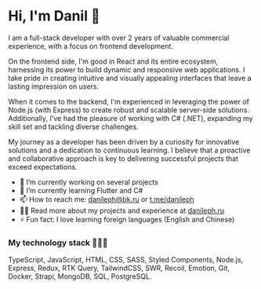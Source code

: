 # Hi, I'm Danil 👋

I am a full-stack developer with over 2 years of valuable commercial experience, with a focus on frontend development.

On the frontend side, I'm good in React and its entire ecosystem, harnessing its power to build dynamic and responsive web applications. I take pride in creating intuitive and visually appealing interfaces that leave a lasting impression on users.

When it comes to the backend, I'm experienced in leveraging the power of Node.js (with Express) to create robust and scalable server-side solutions. Additionally, I've had the pleasure of working with C# (.NET), expanding my skill set and tackling diverse challenges.

My journey as a developer has been driven by a curiosity for innovative solutions and a dedication to continuous learning. I believe that a proactive and collaborative approach is key to delivering successful projects that exceed expectations.

- 🔭 I’m currently working on several projects
- 🌱 I’m currently learning Flutter and C#
- 📫 How to reach me: danileph@bk.ru or [t.me/danileph](https://t.me/danileph)
- 👨‍💻 Read more about my projects and experience at [danileph.ru](https://danileph.ru)
- ⚡ Fun fact: I love learning foreign languages (English and Chinese)

### My technology stack 👨🏻‍💻
TypeScript, JavaScript, HTML, CSS, SASS, Styled Components, Node.js, Express, Redux, RTK Query, TailwindCSS, SWR, Recoil, Emotion, Git, Docker, Strapi, MongoDB, SQL, PostgreSQL.
